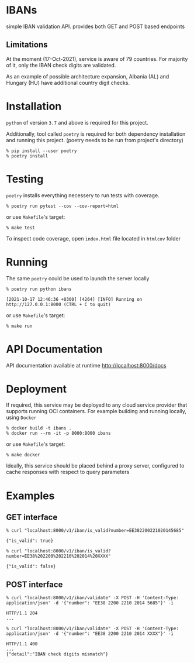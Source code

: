 # IBANs

simple IBAN validation API. provides both GET and POST based endpoints

## Limitations

At the moment (17-Oct-2021), service is aware of 79 countries. For majority of it, only the IBAN check digits are validated.

As an example of possible architecture expansion, Albania (AL) and Hungary (HU) have additional country digit checks.

# Installation
`python` of version `3.7` and above is required for this project.

Additionally, tool called `poetry` is required for both dependency installation and running this project.
(poetry needs to be run from project's directory)

```
% pip install --user poetry
% poetry install
```

# Testing

`poetry` installs everything necessery to run tests with coverage.

```
% poetry run pytest --cov --cov-report=html
```

or use `Makefile`'s target:
```
% make test
```

To inspect code coverage, open `index.html` file located in `htmlcov` folder

# Running

The same `poetry` could be used to launch the server locally
```
% poetry run python ibans

[2021-10-17 12:46:36 +0300] [4264] [INFO] Running on http://127.0.0.1:8000 (CTRL + C to quit)
```

or use `Makefile`'s target:
```
% make run
```

# API Documentation

API documentation available at runtime [http://localhost:8000/docs](http://localhost:8000/docs)

# Deployment

If required, this service may be deployed to any cloud service provider that supports running OCI containers.
For example building and running locally, using `Docker`

```
% docker build -t ibans .
% docker run --rm -it -p 8000:8000 ibans
```

or use `Makefile`'s target:
```
% make docker
```

Ideally, this service should be placed behind a proxy server, configured to cache responses
with respect to query parameters

# Examples

## GET interface
```
% curl "localhost:8000/v1/iban/is_valid?number=EE382200221020145685"

{"is_valid": true}
```

```
% curl "localhost:8000/v1/iban/is_valid?number=EE38%202200%202210%202014%20XXXX"

{"is_valid": false}
```

## POST interface

```
% curl "localhost:8000/v1/iban/validate" -X POST -H 'Content-Type: application/json' -d '{"number": "EE38 2200 2210 2014 5685"}' -i

HTTP/1.1 204
...
```

```
% curl "localhost:8000/v1/iban/validate" -X POST -H 'Content-Type: application/json' -d '{"number": "EE38 2200 2210 2014 XXXX"}' -i

HTTP/1.1 400
...
{"detail":"IBAN check digits mismatch"}
```
